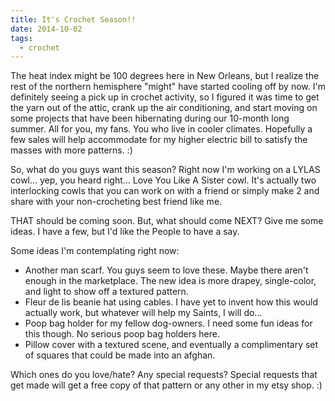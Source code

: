 ```yaml
---
title: It's Crochet Season!!
date: 2014-10-02
tags:
  - crochet
---
```


The heat index might be 100 degrees here in New Orleans, but I realize the rest of the northern hemisphere "might" have started cooling off by now.  I'm definitely seeing a pick up in crochet activity, so I figured it was time to get the yarn out of the attic, crank up the air conditioning, and start moving on some projects that have been hibernating during our 10-month long summer.  All for you, my fans.  You who live in cooler climates.  Hopefully a few sales will help accommodate for my higher electric bill to satisfy the masses with more patterns.  :)

So, what do you guys want this season?  Right now I'm working on a LYLAS cowl... yep, you heard right... Love You Like A Sister cowl.  It's actually two interlocking cowls that you can work on with a friend or simply make 2 and share with your non-crocheting best friend like me.

THAT should be coming soon.  But, what should come NEXT?  Give me some ideas.  I have a few, but I'd like the People to have a say.

Some ideas I'm contemplating right now:

- Another man scarf.  You guys seem to love these.  Maybe there aren't enough in the marketplace.  The new idea is more drapey, single-color, and light to show off a textured pattern.
- Fleur de lis beanie hat using cables.  I have yet to invent how this would actually work, but whatever will help my Saints, I will do...
- Poop bag holder for my fellow dog-owners.  I need some fun ideas for this though.  No serious poop bag holders here.
- Pillow cover with a textured scene, and eventually a complimentary set of squares that could be made into an afghan.

Which ones do you love/hate?  Any special requests?  Special requests that get made will get a free copy of that pattern or any other in my etsy shop.  :)
